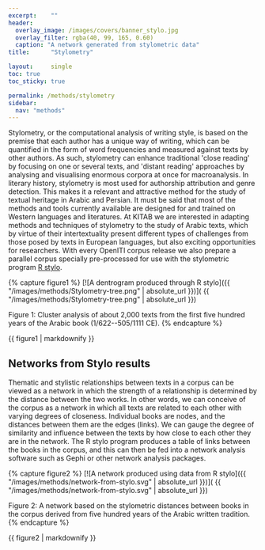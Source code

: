 ```yaml
---
excerpt:	""
header:
  overlay_image: /images/covers/banner_stylo.jpg
  overlay_filter: rgba(40, 99, 165, 0.60)
  caption: "A network generated from stylometric data"
title:		"Stylometry"

layout:		single
toc: true
toc_sticky: true

permalink: /methods/stylometry
sidebar:
  nav: "methods"
---
```

Stylometry, or the computational analysis of writing style, is based on the premise that each author has a unique way of writing, which can be quantified in the form of word frequencies and measured against texts by other authors. As such, stylometry can enhance traditional 'close reading' by focusing on one or several texts, and 'distant reading' approaches by analysing and visualising enormous corpora at once for macroanalysis. In literary history, stylometry is most used for authorship attribution and genre detection. This makes it a relevant and attractive method for the study of textual heritage in Arabic and Persian. It must be said that most of the methods and tools currently available are designed for and trained on Western languages and literatures. At KITAB we are interested in adapting methods and techniques of stylometry to the study of Arabic texts, which by virtue of their intertextuality present different types of challenges from those posed by texts in European languages, but also exciting opportunities for researchers. With every OpenITI corpus release we also prepare a parallel corpus specially pre-processed for use with the stylometric program [R stylo](https://cran.r-project.org/web/packages/stylo/index.html).
{% capture figure1 %}
[![A dentrogram produced through R stylo]({{ "/images/methods/Stylometry-tree.png" | absolute_url }})]( {{ "/images/methods/Stylometry-tree.png" | absolute_url }})
Figure 1: Cluster analysis of about 2,000 texts from the first five hundred years of the Arabic book (1/622--505/1111 CE).
{% endcapture %}
<div class="notice--primary">
{{ figure1 | markdownify }}
</div>

## Networks from Stylo results
Thematic and stylistic relationships between texts in a corpus can be viewed as a network in which the strength of a relationship is determined by the distance between the two works. In other words, we can conceive of the corpus as a network in which all texts are related to each other with varying degrees of closeness. Individual books are nodes, and the distances between them are the edges (links). We can gauge the degree of similarity and influence between the texts by how close to each other they are in the network. The R stylo program produces a table of links between the books in the corpus, and this can then be fed into a network analysis software such as Gephi or other network analysis packages.
{% capture figure2 %}
[![A network produced using data from R stylo]({{ "/images/methods/network-from-stylo.svg" | absolute_url }})]( {{ "/images/methods/network-from-stylo.svg" | absolute_url }})
Figure 2: A network based on the stylometric distances between books in the corpus derived from five hundred years of the Arabic written tradition.
{% endcapture %}
<div class="notice--primary">
{{ figure2 | markdownify }}
</div>